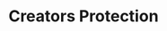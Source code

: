 ---
title: "Creators Protection"
description: "Comprehensive legal protection for content creators, artists, and intellectual property owners."
officeVision: "Our office is dedicated to protecting the creative rights and intellectual property of artists, writers, musicians, and digital content creators. We understand the unique challenges faced by creative professionals in today's digital landscape and provide tailored legal solutions to safeguard your creative works and business interests."
services:
  - "Copyright Registration and Protection"
  - "Trademark Applications and Enforcement"
  - "Digital Content Licensing Agreements"
  - "Creator Contract Review and Negotiation"
  - "Intellectual Property Infringement Defense"
  - "Brand Protection and Monitoring"
  - "Creative Partnership Agreements"
  - "Platform Terms of Service Review"
--- 